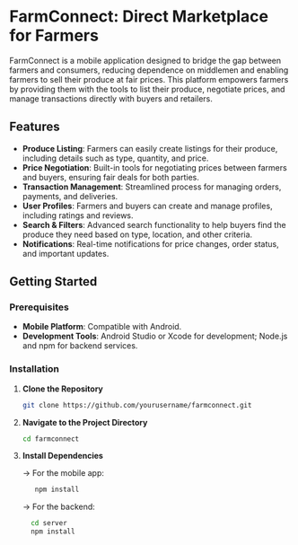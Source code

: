 

# FarmConnect: Direct Marketplace for Farmers

FarmConnect is a mobile application designed to bridge the gap between farmers and consumers, reducing dependence on middlemen and enabling farmers to sell their produce at fair prices. This platform empowers farmers by providing them with the tools to list their produce, negotiate prices, and manage transactions directly with buyers and retailers.

## Features

- **Produce Listing**: Farmers can easily create listings for their produce, including details such as type, quantity, and price.
- **Price Negotiation**: Built-in tools for negotiating prices between farmers and buyers, ensuring fair deals for both parties.
- **Transaction Management**: Streamlined process for managing orders, payments, and deliveries.
- **User Profiles**: Farmers and buyers can create and manage profiles, including ratings and reviews.
- **Search & Filters**: Advanced search functionality to help buyers find the produce they need based on type, location, and other criteria.
- **Notifications**: Real-time notifications for price changes, order status, and important updates.

## Getting Started

### Prerequisites

- **Mobile Platform**: Compatible with Android.
- **Development Tools**: Android Studio or Xcode for development; Node.js and npm for backend services.

### Installation

1. **Clone the Repository**

   ```bash
   git clone https://github.com/yourusername/farmconnect.git
2. **Navigate to the Project Directory**

    ```bash
    cd farmconnect

3. **Install Dependencies**

    -> For the mobile app:
   ```bash
      npm install
   ```

    -> For the backend:
   ```bash
     cd server
     npm install
   ```


 

